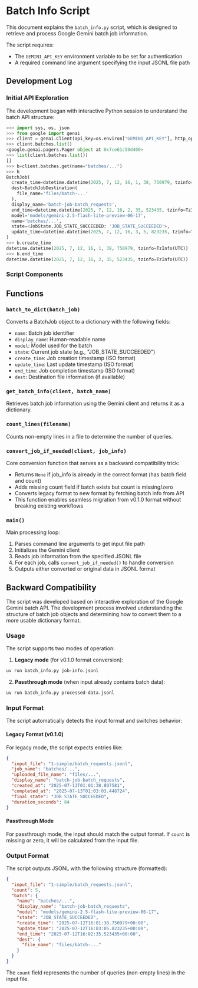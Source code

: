 # Batch Info Script

This document explains the `batch_info.py` script, which is designed to retrieve and process Google Gemini batch job information.

The script requires:
- The `GEMINI_API_KEY` environment variable to be set for authentication
- A required command line argument specifying the input JSONL file path

## Development Log

### Initial API Exploration

The development began with interactive Python session to understand the batch API structure:

```python
>>> import sys, os, json
>>> from google import genai
>>> client = genai.Client(api_key=os.environ["GEMINI_API_KEY"], http_options={"api_version": "v1alpha"})
>>> client.batches.list()
<google.genai.pagers.Pager object at 0x7ce61c59d400>
>>> list(client.batches.list())
[]
>>> b=client.batches.get(name="batches/...")
>>> b
BatchJob(
  create_time=datetime.datetime(2025, 7, 12, 16, 1, 38, 750979, tzinfo=TzInfo(UTC)),
  dest=BatchJobDestination(
    file_name='files/batch-...'
  ),
  display_name='batch-job-batch_requests',
  end_time=datetime.datetime(2025, 7, 12, 16, 2, 35, 523435, tzinfo=TzInfo(UTC)),
  model='models/gemini-2.5-flash-lite-preview-06-17',
  name='batches/...',
  state=<JobState.JOB_STATE_SUCCEEDED: 'JOB_STATE_SUCCEEDED'>,
  update_time=datetime.datetime(2025, 7, 12, 16, 3, 5, 823235, tzinfo=TzInfo(UTC))
)
>>> b.create_time
datetime.datetime(2025, 7, 12, 16, 1, 38, 750979, tzinfo=TzInfo(UTC))
>>> b.end_time
datetime.datetime(2025, 7, 12, 16, 2, 35, 523435, tzinfo=TzInfo(UTC))
```

### Script Components

## Functions

### `batch_to_dict(batch_job)`

Converts a BatchJob object to a dictionary with the following fields:
- `name`: Batch job identifier
- `display_name`: Human-readable name
- `model`: Model used for the batch
- `state`: Current job state (e.g., "JOB_STATE_SUCCEEDED")
- `create_time`: Job creation timestamp (ISO format)
- `update_time`: Last update timestamp (ISO format)
- `end_time`: Job completion timestamp (ISO format)
- `dest`: Destination file information (if available)

### `get_batch_info(client, batch_name)`

Retrieves batch job information using the Gemini client and returns it as a dictionary.

### `count_lines(filename)`

Counts non-empty lines in a file to determine the number of queries.

### `convert_job_if_needed(client, job_info)`

Core conversion function that serves as a backward compatibility trick:
- Returns `None` if job_info is already in the correct format (has batch field and count)
- Adds missing count field if batch exists but count is missing/zero
- Converts legacy format to new format by fetching batch info from API
- This function enables seamless migration from v0.1.0 format without breaking existing workflows

### `main()`

Main processing loop:
1. Parses command line arguments to get input file path
2. Initializes the Gemini client
3. Reads job information from the specified JSONL file
4. For each job, calls `convert_job_if_needed()` to handle conversion
5. Outputs either converted or original data in JSONL format

## Backward Compatibility

The script was developed based on interactive exploration of the Google Gemini batch API. The development process involved understanding the structure of batch job objects and determining how to convert them to a more usable dictionary format.

### Usage

The script supports two modes of operation:

1. **Legacy mode** (for v0.1.0 format conversion):
```bash
uv run batch_info.py job-info.jsonl
```

2. **Passthrough mode** (when input already contains batch data):
```bash
uv run batch_info.py processed-data.jsonl
```

### Input Format

The script automatically detects the input format and switches behavior:

#### Legacy Format (v0.1.0)
For legacy mode, the script expects entries like:

```json
{
  "input_file": "1-simple/batch_requests.jsonl",
  "job_name": "batches/...",
  "uploaded_file_name": "files/...",
  "display_name": "batch-job-batch_requests",
  "created_at": "2025-07-13T01:01:38.807581",
  "completed_at": "2025-07-13T01:03:03.448724",
  "final_state": "JOB_STATE_SUCCEEDED",
  "duration_seconds": 84
}
```

#### Passthrough Mode
For passthrough mode, the input should match the output format. If `count` is missing or zero, it will be calculated from the input file.

### Output Format

The script outputs JSONL with the following structure (formatted):

```json
{
  "input_file": "1-simple/batch_requests.jsonl",
  "count": 5,
  "batch": {
    "name": "batches/...",
    "display_name": "batch-job-batch_requests",
    "model": "models/gemini-2.5-flash-lite-preview-06-17",
    "state": "JOB_STATE_SUCCEEDED",
    "create_time": "2025-07-12T16:01:38.750979+00:00",
    "update_time": "2025-07-12T16:03:05.823235+00:00",
    "end_time": "2025-07-12T16:02:35.523435+00:00",
    "dest": {
      "file_name": "files/batch-..."
    }
  }
}
```

The `count` field represents the number of queries (non-empty lines) in the input file.
